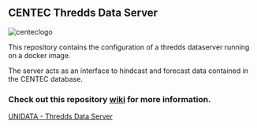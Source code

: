 ## CENTEC Thredds Data Server


![centeclogo](http://www.centec.tecnico.ulisboa.pt/renew2020/App_Themes/Renew2020/Images/IST_logo.jpg)

This repository contains the configuration of a thredds dataserver running on a docker image.

The server acts as an interface to hindcast and forecast data contained in the CENTEC database.

### Check out this repository [wiki](https://github.com/CENTEC-IST/centec-db/wiki) for more information.



[UNIDATA - Thredds Data Server](https://www.unidata.ucar.edu/software/tds/)
